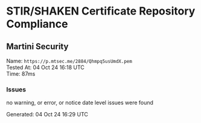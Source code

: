 # STIR/SHAKEN Certificate Repository Compliance

## Martini Security

Name: `https://p.mtsec.me/2884/Qhmpq5usUmdX.pem`\
Tested At: 04 Oct 24 16:18 UTC\
Time: 87ms

### Issues

no warning, or error, or notice date level issues were found

Generated: 04 Oct 24 16:29 UTC